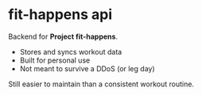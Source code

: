 # fit-happens api

Backend for **Project fit-happens**.

- Stores and syncs workout data
- Built for personal use
- Not meant to survive a DDoS (or leg day)

Still easier to maintain than a consistent workout routine.